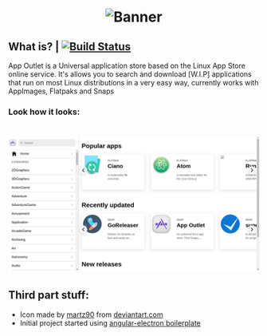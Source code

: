 
<h1 align="center">
  <img src="src/assets/banner.png" alt="Banner">
</h1>
    
## What is?  | [![Build Status](https://travis-ci.org/app-outlet/app-outlet.svg?branch=master)](https://travis-ci.org/app-outlet/app-outlet)

App Outlet is a Universal application store based on the Linux App Store online service. It's allows you to search and download [W.I.P] applications that run on most Linux distributions in a very easy way, currently works with AppImages, Flatpaks and Snaps

### Look how it looks:

<h1 align="center">
  <img src="screenshot.png" alt="PhotoGIMP">
</h1>

## Third part stuff:
- Icon made by [martz90](https://www.deviantart.com/martz90) from [deviantart.com](https://www.deviantart.com/martz90/art/Light-Icons-Pack-379943080)
- Initial project started using [angular-electron boilerplate](https://github.com/maximegris/angular-electron)

